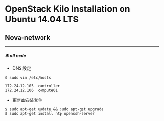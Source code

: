 # OpenStack Kilo Installation on Ubuntu 14.04 LTS
## Nova-network

------
##### **✱ all node**

* DNS 設定
```
$ sudo vim /etc/hosts
```
```vim
172.24.12.105  controller
172.24.12.106  compute01
```

* 更新並安裝套件
```
$ sudo apt-get update && sudo apt-get upgrade
$ sudo apt-get install ntp openssh-server
```


